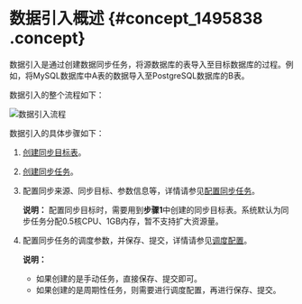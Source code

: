 # 数据引入概述 {#concept_1495838 .concept}

数据引入是通过创建数据同步任务，将源数据库的表导入至目标数据库的过程。例如，将MySQL数据库中A表的数据导入至PostgreSQL数据库的B表。

数据引入的整个流程如下：

![数据引入流程](http://static-aliyun-doc.oss-cn-hangzhou.aliyuncs.com/assets/img/136299/156593565740491_zh-CN.png)

数据引入的具体步骤如下：

1.  [创建同步目标表](cn.zh-CN/用户指南/数据引入/创建同步目标表.md#)。
2.  [创建同步任务](cn.zh-CN/用户指南/数据引入/创建同步任务.md#)。
3.  配置同步来源、同步目标、参数信息等，详情请参见[配置同步任务](cn.zh-CN/用户指南/数据引入/配置同步任务.md#)。

    **说明：** 配置同步目标时，需要用到**步骤1**中创建的同步目标表。系统默认为同步任务分配0.5核CPU、1GB内存，暂不支持扩大资源量。

4.  配置同步任务的调度参数，并保存、提交，详情请参见[调度配置](cn.zh-CN/用户指南/数据引入/调度配置.md#)。

    **说明：** 

    -   如果创建的是手动任务，直接保存、提交即可。
    -   如果创建的是周期性任务，则需要进行调度配置，再进行保存、提交。

